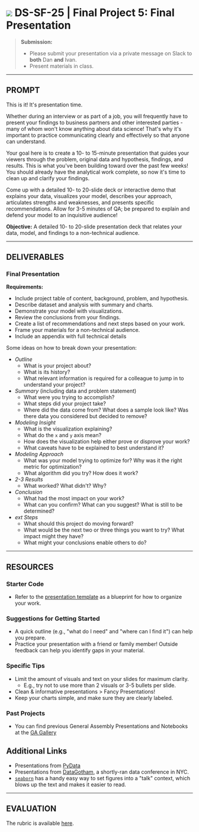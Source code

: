# ![](https://ga-dash.s3.amazonaws.com/production/assets/logo-9f88ae6c9c3871690e33280fcf557f33.png) DS-SF-25 | Final Project 5: Final Presentation

> **Submission:**
>
> - Please submit your presentation via a private message on Slack to **both** Dan **and** Ivan.
> - Present materials in class.

---

## PROMPT

This is it!  It's presentation time.

Whether during an interview or as part of a job, you will frequently have to present your findings to business partners and other interested parties - many of whom won't know anything about data science!  That's why it's important to practice communicating clearly and effectively so that anyone can understand.

Your goal here is to create a 10- to 15-minute presentation that guides your viewers through the problem, original data and hypothesis, findings, and results.  This is what you've been building toward over the past few weeks!  You should already have the analytical work complete, so now it's time to clean up and clarify your findings.

Come up with a detailed 10- to 20-slide deck or interactive demo that explains your data, visualizes your model, describes your approach, articulates strengths and weaknesses, and presents specific recommendations.  Allow for 3-5 minutes of QA; be prepared to explain and defend your model to an inquisitive audience!

**Objective:** A detailed 10- to 20-slide presentation deck that relates your data, model, and findings to a non-technical audience.

---

## DELIVERABLES

### Final Presentation

**Requirements:**

- Include project table of content, background, problem, and hypothesis.
- Describe dataset and analysis with summary and charts.
- Demonstrate your model with visualizations.
- Review the conclusions from your findings.
- Create a list of recommendations and next steps based on your work.
- Frame your materials for a non-technical audience.
- Include an appendix with full technical details

Some ideas on how to break down your presentation:

- *Outline* 
  - What is your project about?
  - What is its history?
  - What relevant information is required for a colleague to jump in to understand your project?
- *Summary*  (including data and problem statement)
  - What were you trying to accomplish?
  - What steps did your project take?
  - Where did the data come from?  What does a sample look like?  Was there data you considered but decided to remove?
- *Modeling Insight* 
  - What is the visualization explaining?
  - What do the `x` and `y` axis mean?
  - How does the visualization help either prove or disprove your work?
  - What caveats have to be explained to best understand it?
- *Modeling Approach* 
  - What was your model trying to optimize for?  Why was it the right metric for optimization?
  - What algorithm did you try?  How does it work?
- *2-3 Results* 
  - What worked?  What didn't?  Why?
- *Conclusion* 
  - What had the most impact on your work?
  - What can you confirm?  What can you suggest?  What is still to be determined?
- *ext Steps* 
  - What should this project do moving forward?
  - What would be the next two or three things you want to try?  What impact might they have?
  - What might your conclusions enable others to do?

---

## RESOURCES

### Starter Code

- Refer to the [presentation template](../2/template.md) as a blueprint for how to organize your work.

### Suggestions for Getting Started

- A quick outline (e.g., "what do I need" and "where can I find it") can help you prepare.
- Practice your presentation with a friend or family member! Outside feedback can help you identify gaps in your material.

### Specific Tips

- Limit the amount of visuals and text on your slides for maximum clarity.
  - E.g., try not to use more than 2 visuals or 3-5 bullets per slide.
- Clean & informative presentations > Fancy Presentations!
- Keep your charts simple, and make sure they are clearly labeled.

### Past Projects

- You can find previous General Assembly Presentations and Notebooks at the [GA Gallery](https://gallery.generalassemb.ly/DS?metro=)

## Additional Links

- Presentations from [PyData](http://www.slideshare.net/PyData/presentations)
- Presentations from [DataGotham](https://www.youtube.com/user/DataGotham), a shortly-ran data conference in NYC.
- [`seaborn`](https://stanford.edu/~mwaskom/software/seaborn/tutorial/aesthetics.html#scaling-plot-elements-with-plotting-context-and-set-context) has a handy easy way to set figures into a "talk" context, which blows up the text and makes it easier to read.

---

## EVALUATION

The rubric is available [here](https://docs.google.com/spreadsheets/d/1uzIYXV-A5Zcy84L68ZQ7lQm6kJSz4Txkv4sDZ9dvJ0k/edit#gid=219294628).
